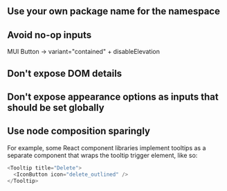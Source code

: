 ## Use your own package name for the namespace

## Avoid no-op inputs

MUI Button -> variant="contained" + disableElevation

## Don't expose DOM details

## Don't expose appearance options as inputs that should be set globally

## Use node composition sparingly

For example, some React component libraries implement tooltips as a separate component that wraps the tooltip trigger element, like so:

```ts
<Tooltip title="Delete">
  <IconButton icon="delete_outlined" />
</Tooltip>
```

